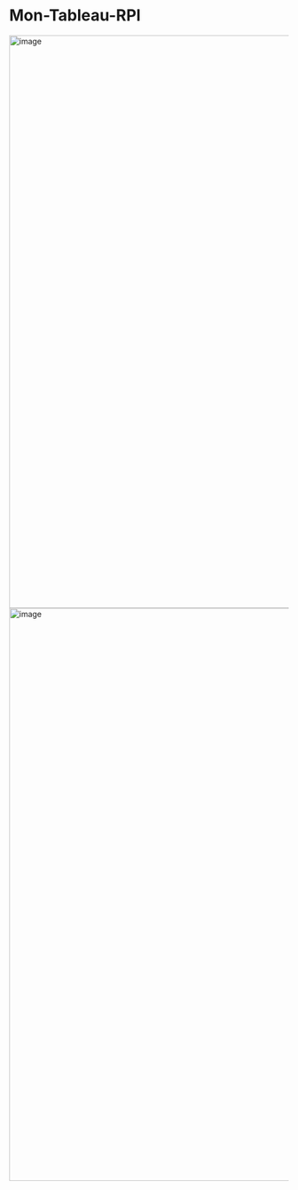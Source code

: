# Mon-Tableau-RPI

<img width="1376" height="1032" alt="image" src="https://github.com/user-attachments/assets/45c56d2d-3671-47a2-93cb-14303ebb506e" />

<img width="1376" height="1032" alt="image" src="https://github.com/user-attachments/assets/0fb36c94-d279-4155-8f29-5790c0650f7f" />
